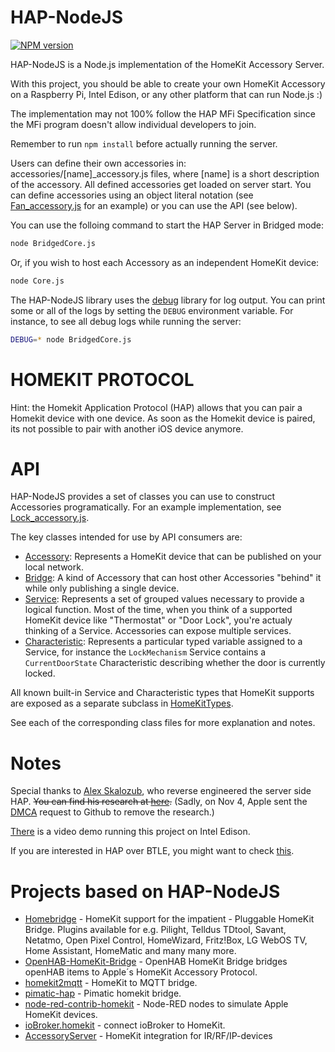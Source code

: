 HAP-NodeJS
==========

[![NPM version](https://badge.fury.io/js/hap-nodejs.svg)](http://badge.fury.io/js/hap-nodejs)

HAP-NodeJS is a Node.js implementation of the HomeKit Accessory Server.

With this project, you should be able to create your own HomeKit Accessory on a Raspberry Pi, Intel Edison, or any other platform that can run Node.js :)

The implementation may not 100% follow the HAP MFi Specification since the MFi program doesn't allow individual developers to join.

Remember to run `npm install` before actually running the server.

Users can define their own accessories in: accessories/[name]_accessory.js files, where [name] is a short description of the accessory. All defined accessories get loaded on server start. You can define accessories using an object literal notation (see [Fan_accessory.js](accessories/Fan_accessory.js) for an example) or you can use the API (see below).

You can use the folloing command to start the HAP Server in Bridged mode:

```sh
node BridgedCore.js
```

Or, if you wish to host each Accessory as an independent HomeKit device:

```sh
node Core.js
```

The HAP-NodeJS library uses the [debug](https://github.com/visionmedia/debug) library for log output. You can print some or all of the logs by setting the `DEBUG` environment variable. For instance, to see all debug logs while running the server:

```sh
DEBUG=* node BridgedCore.js
```

HOMEKIT PROTOCOL
================

Hint: the Homekit Application Protocol (HAP) allows that you can pair a Homekit device with one device. As soon as the Homekit device is paired, its not possible to pair with another iOS device anymore.

API
===

HAP-NodeJS provides a set of classes you can use to construct Accessories programatically. For an example implementation, see [Lock_accessory.js](accessories/Lock_accessory.js).

The key classes intended for use by API consumers are:

  * [Accessory](lib/Accessory.js): Represents a HomeKit device that can be published on your local network.
  * [Bridge](lib/Bridge.js): A kind of Accessory that can host other Accessories "behind" it while only publishing a single device.
  * [Service](lib/Service.js): Represents a set of grouped values necessary to provide a logical function. Most of the time, when you think of a supported HomeKit device like "Thermostat" or "Door Lock", you're actualy thinking of a Service. Accessories can expose multiple services.
  * [Characteristic](lib/Characteristic.js): Represents a particular typed variable assigned to a Service, for instance the `LockMechanism` Service contains a `CurrentDoorState` Characteristic describing whether the door is currently locked.

All known built-in Service and Characteristic types that HomeKit supports are exposed as a separate subclass in [HomeKitTypes](lib/gen/HomeKitTypes.js).

See each of the corresponding class files for more explanation and notes.

Notes
=====

Special thanks to [Alex Skalozub](https://twitter.com/pieceofsummer), who reverse engineered the server side HAP. ~~You can find his research at [here](https://gist.github.com/pieceofsummer/13272bf76ac1d6b58a30).~~ (Sadly, on Nov 4, Apple sent the [DMCA](https://github.com/github/dmca/blob/master/2014/2014-11-04-Apple.md) request to Github to remove the research.)

[There](http://instagram.com/p/t4cPlcDksQ/) is a video demo running this project on Intel Edison.

If you are interested in HAP over BTLE, you might want to check [this](https://gist.github.com/KhaosT/6ff09ba71d306d4c1079).

Projects based on HAP-NodeJS
============================

* [Homebridge](https://github.com/nfarina/homebridge) - HomeKit support for the impatient - Pluggable HomeKit Bridge. Plugins available for  e.g. Pilight, Telldus TDtool, Savant, Netatmo, Open Pixel Control, HomeWizard, Fritz!Box, LG WebOS TV, Home Assistant, HomeMatic and many many more.
* [OpenHAB-HomeKit-Bridge](https://github.com/htreu/OpenHAB-HomeKit-Bridge) - OpenHAB HomeKit Bridge bridges openHAB items to Apple´s HomeKit Accessory Protocol.
* [homekit2mqtt](https://github.com/hobbyquaker/homekit2mqtt) - HomeKit to MQTT bridge.
* [pimatic-hap](https://github.com/michbeck100/pimatic-hap) - Pimatic homekit bridge.
* [node-red-contrib-homekit](https://github.com/mschm/node-red-contrib-homekit) - Node-RED nodes to simulate Apple HomeKit devices.
* [ioBroker.homekit](https://github.com/ioBroker/ioBroker.homekit2) - connect ioBroker to HomeKit.
* [AccessoryServer](https://github.com/Appyx/AccessoryServer) - HomeKit integration for IR/RF/IP-devices
